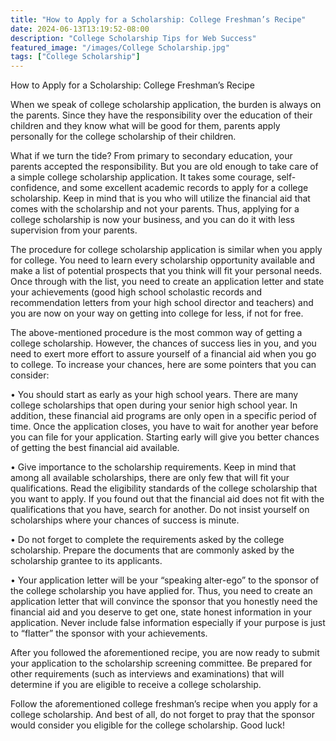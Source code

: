 ```yaml
---
title: "How to Apply for a Scholarship: College Freshman’s Recipe"
date: 2024-06-13T13:19:52-08:00
description: "College Scholarship Tips for Web Success"
featured_image: "/images/College Scholarship.jpg"
tags: ["College Scholarship"]
---
```


How to Apply for a Scholarship: College Freshman’s Recipe


When we speak of college scholarship application, the burden is always on the parents. Since they have the responsibility over the education of their children and they know what will be good for them, parents apply personally for the college scholarship of their children. 

What if we turn the tide? From primary to secondary education, your parents accepted the responsibility. But you are old enough to take care of a simple college scholarship application. It takes some courage, self-confidence, and some excellent academic records to apply for a college scholarship. Keep in mind that is you who will utilize the financial aid that comes with the scholarship and not your parents. Thus, applying for a college scholarship is now your business, and you can do it with less supervision from your parents. 

The procedure for college scholarship application is similar when you apply for college. You need to learn every scholarship opportunity available and make a list of potential prospects that you think will fit your personal needs. Once through with the list, you need to create an application letter and state your achievements (good high school scholastic records and recommendation letters from your high school director and teachers) and you are now on your way on getting into college for less, if not for free. 

The above-mentioned procedure is the most common way of getting a college scholarship. However, the chances of success lies in you, and you need to exert more effort to assure yourself of a financial aid when you go to college. To increase your chances, here are some pointers that you can consider:

•	You should start as early as your high school years. There are many college scholarships that open during your senior high school year. In addition, these financial aid programs are only open in a specific period of time. Once the application closes, you have to wait for another year before you can file for your application. Starting early will give you better chances of getting the best financial aid available. 

•	Give importance to the scholarship requirements. Keep in mind that among all available scholarships, there are only few that will fit your qualifications. Read the eligibility standards of the college scholarship that you want to apply. If you found out that the financial aid does not fit with the qualifications that you have, search for another. Do not insist yourself on scholarships where your chances of success is minute.

•	Do not forget to complete the requirements asked by the college scholarship. Prepare the documents that are commonly asked by the scholarship grantee to its applicants. 

•	Your application letter will be your “speaking alter-ego” to the sponsor of the college scholarship you have applied for. Thus, you need to create an application letter that will convince the sponsor that you honestly need the financial aid and you deserve to get one, state honest information in your application. Never include false information especially if your purpose is just to “flatter” the sponsor with your achievements. 

After you followed the aforementioned recipe, you are now ready to submit your application to the scholarship screening committee. Be prepared for other requirements (such as interviews and examinations) that will determine if you are eligible to receive a college scholarship. 

Follow the aforementioned college freshman’s recipe when you apply for a college scholarship.  And best of all, do not forget to pray that the sponsor would consider you eligible for the college scholarship. Good luck!

